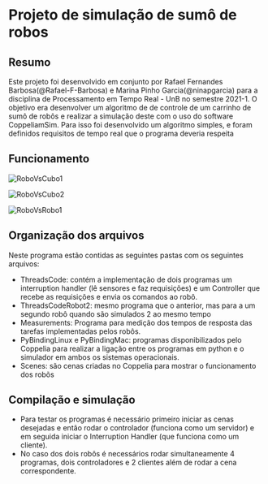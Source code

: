 # Projeto de simulação de sumô de robos

## Resumo
Este projeto foi desenvolvido em conjunto por Rafael Fernandes Barbosa(@Rafael-F-Barbosa) e Marina Pinho Garcia(@ninapgarcia) para a disciplina de Processamento em Tempo Real - UnB no semestre 2021-1. O objetivo era desenvolver um algoritmo de de controle de um carrinho de sumô de robôs e realizar a simulação deste com o uso do software CoppeliamSim. Para isso foi desenvolvido um algoritmo simples, e foram definidos requisitos de tempo real que o programa deveria respeita

## Funcionamento

![RoboVsCubo1](/ProgramRunnningGifs/RoboVsCubo1.gif)

![RoboVsCubo2](/ProgramRunnningGifs/RoboVsCubo3.gif)

![RoboVsRobo1](/ProgramRunnningGifs/RoboVsRobo1.gif)

## Organização dos arquivos
Neste programa estão contidas as seguintes pastas com os seguintes arquivos:
- ThreadsCode: contém a implementação de dois programas um interruption handler (lê sensores e faz requisições) e um Controller que recebe as requisições e envia os comandos ao robô.
- ThreadsCodeRobot2: mesmo programa que o anterior, mas para a um segundo robô quando são simulados 2 ao mesmo tempo
- Measurements: Programa para medição dos tempos de resposta das tarefas implementadas pelos robôs.
- PyBindingLinux e PyBindingMac: programas disponibilizados pelo Coppelia para realizar a ligação entre os programas em python e o simulador em ambos os sistemas operacionais.
- Scenes: são cenas criadas no Coppelia para mostrar o funcionamento dos robõs

## Compilação e simulação

- Para testar os programas é necessário primeiro iniciar as cenas desejadas e então rodar o controlador (funciona como um servidor) e em seguida iniciar o Interruption Handler (que funciona como um cliente).
- No caso dos dois robôs é necessários rodar simultaneamente 4 programas, dois controladores e 2 clientes além de rodar a cena correspondente.